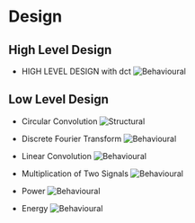# Design

## High Level Design 
* HIGH LEVEL DESIGN with dct
![Behavioural](https://github.com/rachit-kulkarni/SDLC_Team5_Schrodinger-sCats/blob/main/2.Architecture/HIGH%20LEVEL%20DESIGN%20with%20dct.jpeg)

## Low Level Design 
* Circular Convolution
![Structural](https://github.com/rachit-kulkarni/SDLC_Team5_Schrodinger-sCats/blob/main/2.Architecture/Circular%20Convolution.png)

* Discrete Fourier Transform
![Behavioural](https://github.com/rachit-kulkarni/SDLC_Team5_Schrodinger-sCats/blob/main/2.Architecture/DFT.png)

* Linear Convolution
![Behavioural](https://github.com/rachit-kulkarni/SDLC_Team5_Schrodinger-sCats/blob/main/2.Architecture/Linear%20Convolution.jpeg)

* Multiplication of Two Signals
![Behavioural](https://github.com/rachit-kulkarni/SDLC_Team5_Schrodinger-sCats/blob/main/2.Architecture/Multiplication.jpeg)

* Power
![Behavioural](https://github.com/rachit-kulkarni/SDLC_Team5_Schrodinger-sCats/blob/main/2.Architecture/Power%20.png)


* Energy
![Behavioural](https://github.com/rachit-kulkarni/SDLC_Team5_Schrodinger-sCats/blob/main/2.Architecture/energy.png)